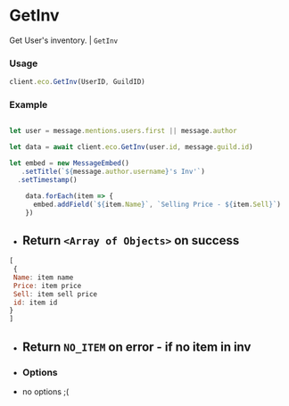 # GetInv

Get User's inventory.  | `GetInv`

### Usage

```js
client.eco.GetInv(UserID, GuildID) 
```

### Example

```js

let user = message.mentions.users.first || message.author

let data = await client.eco.GetInv(user.id, message.guild.id) 

let embed = new MessageEmbed()
   .setTitle(`${message.author.username}'s Inv'`)
  .setTimestamp()

    data.forEach(item => {
      embed.addField(`${item.Name}`, `Selling Price - ${item.Sell}`)
    })

```

- ## Return `<Array of Objects>` on success
 
```js
[
 { 
 Name: item name
 Price: item price
 Sell: item sell price
 id: item id
}
]
```

 - ## Return `NO_ITEM` on error - if no item in inv

 - ### Options

- no options ;(
